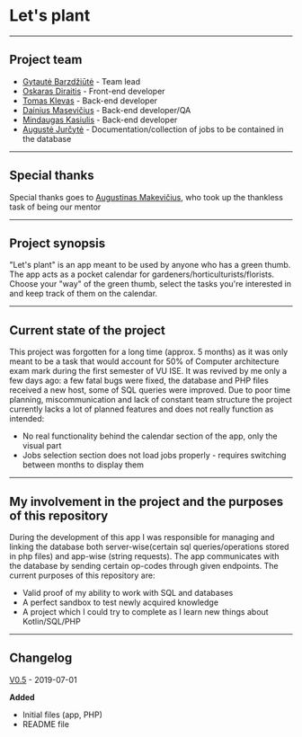 # Let's plant
---
##  Project team
- [Gytautė Barzdžiūtė](https://github.com/gytautele) - Team lead
- [Oskaras Diraitis](https://github.com/odiraitis) - Front-end developer
- [Tomas Klevas](https://github.com/Tomura69) - Back-end developer
- [Dainius Masevičius](https://github.com/dainiusm07) - Back-end developer/QA
- [Mindaugas Kasiulis](https://github.com/gitguuddd) - Back-end developer
- [Augustė Jurčytė](https://github.com/augustejurcyte) - Documentation/collection of jobs to be contained in the database
---
## Special thanks
Special thanks goes to [Augustinas Makevičius](https://github.com/AugustinasMK), who took up the thankless task of being our mentor

---
## Project synopsis
"Let's plant" is an app meant to be used by anyone who has a green thumb. The app acts as a pocket calendar for gardeners/horticulturists/florists. Choose your "way" of the green thumb, select the tasks you're interested in and keep track of them on the calendar.

---
## Current state of the project

This project was forgotten for a long time (approx. 5 months) as it was only meant to be a task that would account for 50% of Computer architecture exam mark during the first semester of VU ISE. It was revived by me only a few days ago: a few fatal bugs were fixed, the database and PHP files received a new host, some of SQL queries were improved. Due to poor time planning, miscommunication and lack of constant team structure the project currently lacks a lot of planned features and does not really function as intended:

- No real functionality behind the calendar section of the app, only the visual part
- Jobs selection section does not load jobs properly - requires switching between months to display them
---
## My involvement in the project and the purposes of this repository
During the development of this app I was responsible for managing and linking the database both server-wise(certain sql queries/operations stored in php files) and app-wise (string requests). The app communicates with the database by sending certain op-codes through given endpoints. The current purposes of this repository are:

- Valid proof of my ability to work with SQL and databases
- A perfect sandbox to test newly acquired knowledge
- A project which I could try to complete as I learn new things about Kotlin/SQL/PHP
---
## Changelog

[V0.5](https://github.com/gitguuddd/Letsplant/releases/tag/v0.5) - 2019-07-01

**Added**
- Initial files (app, PHP)
- README file

